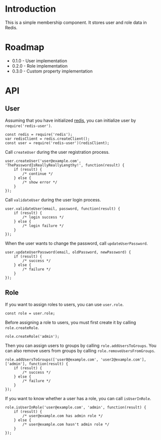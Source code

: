 # Introduction

This is a simple membership component. It stores user and role data in Redis.

# Roadmap

* 0.1.0 - User implementation
* 0.2.0 - Role implementation
* 0.3.0 - Custom property implementation

# API

## User

Assuming that you have initialized [redis](https://github.com/mranney/node_redis), you can initialize user by `require('redis-user')`.

    const redis = require('redis');
    var redisClient = redis.createClient();
    const user = require('redis-user')(redisClient);
    
Call `createUser` during the user registration process.

    user.createUser('user@example.com', 'ThePasswordIsReallyReallyLengthy!', function(result) {
        if (result) {
            /* continue */
        } else {
            /* show error */
        }
    });

Call `validateUser` during the user login process.

    user.validateUser(email, password, function(result) {
        if (result) {
            /* login success */
        } else {
            /* login failure */
        }
    });

When the user wants to change the password, call `updateUserPassword`.

    user.updateUserPassword(email, oldPassword, newPassword) {
        if (result) {
            /* success */
        } else {
            /* failure */
        }
    });

## Role

If you want to assign roles to users, you can use `user.role`.

    const role = user.role;

Before assigning a role to users, you must first create it by calling `role.createRole`.

    role.createRole('admin');

Then you can assign users to groups by calling `role.addUsersToGroups`. You can also remove users from groups by calling `role.removeUsersFromGroups`.

    role.addUsersToGroups(['user0@example.com', 'user2@example.com'], ['admin'], function(result) {
        if (result) {
            /* success */
        } else {
            /* failure */
        }
    });

If you want to know whether a user has a role, you can call `isUserInRole`.

    role.isUserInRole('user@example.com', 'admin', function(result) {
        if (result) {
            /* user@example.com has admin role */
        } else {
            /* user@example.com hasn't admin role */
        }
    });
